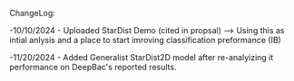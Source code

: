 ChangeLog:

-10/10/2024 - Uploaded StarDist Demo (cited in propsal) --> Using this as intial anlysis and a place to start imroving classification preformance (IB)

-11/20/2024 - Added Generalist StarDist2D model after re-analyizing it performance on DeepBac's reported results.
